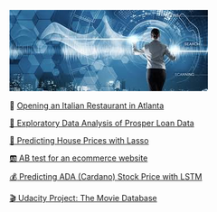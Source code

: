 ![](image/images.jpeg)

 :spaghetti: [ Opening an Italian Restaurant in Atlanta](https://nbviewer.jupyter.org/github/Claudia-Perez-Ruisanchez/Opening-an-Italian-Restaurant-in-Atlanta/blob/master/NewAtlanta.ipynb)

 [:money_with_wings: Exploratory Data Analysis of Prosper Loan Data](https://nbviewer.jupyter.org/github/Claudia-Perez-Ruisanchez/EDA-of-Prosper-Loan-Data/blob/master/exporatory_template.ipynb)
 
 [:office: Predicting House Prices with Lasso](https://nbviewer.jupyter.org/github/Claudia-Perez-Ruisanchez/House_Prices_Lasso/blob/master/House_Prices.ipynb)

 [:ab: AB test for an ecommerce website](https://nbviewer.jupyter.org/github/Claudia-Perez-Ruisanchez/AB-test-for-an-ecommerce-website/blob/master/Analyze_ab_test_results_notebook.ipynb)
 
 [:moneybag: Predicting ADA (Cardano) Stock Price with LSTM](https://nbviewer.jupyter.org/github/Claudia-Perez-Ruisanchez/Cardano/blob/master/Cardano.ipynb)

[:clapper: Udacity Project: The Movie Database](https://nbviewer.jupyter.org/github/Claudia-Perez-Ruisanchez/Udacity-Project-The-Movie-Database-TMDb-/blob/master/movies_tmdb.ipynb)



